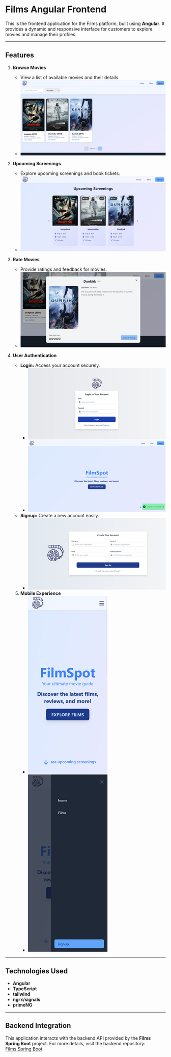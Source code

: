 # Films Angular Frontend

This is the frontend application for the Films platform, built using **Angular**. It provides a dynamic and responsive interface for customers to explore movies and manage their profiles.

---

## Features

1. **Browse Movies**

   - View a list of available movies and their details.
   - ![Browse Movies](screenshots/browse-movies.png)

2. **Upcoming Screenings**

   - Explore upcoming screenings and book tickets.
   - ![Upcoming Screenings](screenshots/upcoming-screenings.png)

3. **Rate Movies**

   - Provide ratings and feedback for movies.
   - ![Rate Movies](screenshots/film-detail.png)

4. **User Authentication**

   - **Login:** Access your account securely.
     - ![Login](screenshots/login.png)
     - ![Home](screenshots/home.png)
   - **Signup:** Create a new account easily.
     - ![Signup](screenshots/signup.png)

   5. **Mobile Experience**
      - <img src="screenshots/mobile.png" alt="Mobile View" width="250"/>
      - <img src="screenshots/mobile-sidebar.png" alt="Mobile Sidebar" width="250"/>

---

## Technologies Used

- **Angular**
- **TypeScript**
- **tailwind**
- **ngrx/signals**
- **primeNG**

---

## Backend Integration

This application interacts with the backend API provided by the **Films Spring Boot** project. For more details, visit the backend repository:  
[Films Spring Boot](https://github.com/Kaouthar15/Films_SpringBoot)
